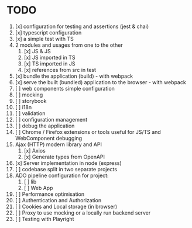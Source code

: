 # TODO

1. [x] configuration for testing and assertions (jest & chai)
2. [x] typescript configuration
3. [x] a simple test with TS
4. 2 modules and usages from one to the other
   1. [x] JS & JS
   2. [x] JS imported in TS
   3. [x] TS imported in JS
   4. [x] references from src in test
5. [x] bundle the application (build) - with webpack
6. [x] serve the built (bundled) application to the browser - with webpack
7. [ ] web components simple configuration
8. [ ] mocking
9. [ ] storybook
10. [ ] i18n
11. [ ] validation
12. [ ] configuration management
13. [ ] debug the application
14. [ ] Chrome / Firefox extensions or tools useful for JS/TS and WebComponent debugging
15. Ajax (HTTP) modern library and API
    1. [x] Axios
    2. [x] Generate types from OpenAPI
16. [x] Server implementation in node (express)
17. [ ] codebase split in two separate projects
18. ADO pipeline configuration for project:
    1. [ ] lib
    2. [ ] Web App
19. [ ] Performance optimisation
20. [ ] Authentication and Authorization
21. [ ] Cookies and Local storage (in browser)
22. [ ] Proxy to use mocking or a locally run backend server
23. [ ] Testing with Playright
